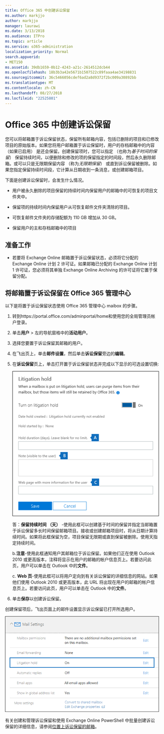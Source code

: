 ```yaml
---
title: Office 365 中创建诉讼保留
ms.author: markjjo
author: markjjo
manager: laurawi
ms.date: 3/13/2018
ms.audience: ITPro
ms.topic: article
ms.service: o365-administration
localization_priority: Normal
search.appverid:
- MET150
ms.assetid: 39db1659-0b12-4243-a21c-2614512dcb44
ms.openlocfilehash: 18b3b3a42e5671b1507522c89faaa4ae34198831
ms.sourcegitcommit: 36c5466056cdef6ad2a8d9372f2bc009a30892bb
ms.translationtype: MT
ms.contentlocale: zh-CN
ms.lasthandoff: 08/27/2018
ms.locfileid: "22525801"
---
```

# <a name="create-a-litigation-hold-in-office-365"></a>Office 365 中创建诉讼保留

您可以将邮箱置于诉讼保留状态，保留所有邮箱内容，包括已删除的项目和已修改项目的原始版本。如果您将用户邮箱置于诉讼保留时，用户的存档邮箱中的内容 （如果已启用） 是还会保留。创建保留项时，您可以指定 （也称为*基于时间的保留*） 保留持续时间，以便删除和修改的项的保留指定的时间段，然后永久删除邮箱。或可以只是无限期保留内容 （称为*无限期保留*） 或直到诉讼保留被删除。如果您指定保留持续时间段，它计算从日期收到一条消息，或创建邮箱项目。 
  
下面是创建诉讼保留时，会发生什么情况。
  
- 用户被永久删除的项目保留的持续时间内保留用户的邮箱中的可恢复的项目文件夹中。
    
- 保留项的持续时间内保留用户从可恢复邮件文件夹清除的项目。
    
- 可恢复邮件文件夹的存储配额为 110 GB 增加从 30 GB。
    
- 保留用户的主和存档邮箱中的项目
    
## <a name="before-you-begin"></a>准备工作

- 若要将 Exchange Online 邮箱置于诉讼保留状态，必须将它分配的 Exchange Online 计划 2 许可证。如果邮箱已分配的 Exchange Online 计划 1 许可证，您必须将其单独 Exchange Online Archiving 的许可证将它置于保留分配。
    

## <a name="place-a-mailbox-on-litigation-hold-in-the-office-365-admin-center"></a>将邮箱置于诉讼保留在 Office 365 管理中心

以下是将置于诉讼保留状态使用 Office 365 管理中心 maibox 的步骤。

1. 转到https://portal.office.com/adminportal/home和使用您的全局管理员帐户登录。
2. 单击**用户** > 左的导航窗格中的**活动用户**。
3. 选择您要置于诉讼保留其邮箱的用户。
4. 在飞出页上，单击**邮件设置**，然后单击**诉讼保留**旁边的**编辑**。
5. 在**诉讼保留**页上，单击打开置于诉讼保留状态并完成以下显示的可选设置切换:
 
    ![O365_LitigationHold1.png](media/O365-LitigationHold1.png)

    答：**保留持续时间 （天）** -使用此框可以创建基于时间的保留并指定当邮箱置于诉讼保留多长时间保留邮箱项目。接收或创建邮箱项目时，将从日期计算持续时间。如果将此框保留为空，项目保留无限期或直到保留被删除。使用天指定持续时间。
    
    b.**注意**-使用此框通知用户其邮箱位于诉讼保留。如果他们正在使用 Outlook 2010 或更高版本，注释将显示在用户的邮箱的帐户信息页上。若要访问此页，用户可以单击在 Outlook 中的**文件**。
     
    c. **Web 页**-使用此框可以将用户定向到有关诉讼保留的详细信息的网站。如果他们使用 Outlook 2010 或更高版本，此 URL 将出现在用户的邮箱的帐户信息页上。若要访问此页，用户可以单击在 Outlook 中的**文件**。
 
6. 单击**保存**以创建诉讼保留。

创建保留项后，飞出页面上的邮件设置显示诉讼保留已打开所选用户。

![O365_LitigationHold2.png](media/O365-LitigationHold2.png)

有关创建和管理诉讼保留和使用 Exchange Online PowerShell 中批量创建诉讼保留的详细信息，请参阅[位置上诉讼保留的邮箱](https://docs.microsoft.com/office365/SecurityCompliance/place-a-mailbox-on-litigation-hold)。
